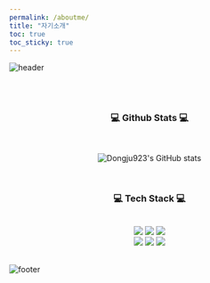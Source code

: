 ```yaml
---
permalink: /aboutme/
title: "자기소개"
toc: true
toc_sticky: true
---
```


![header](https://capsule-render.vercel.app/api?type=waving&&color=gradient&height=auto&section=header&fontSize=90)

<div align = "center">
  
<br/><br/>
  
<h3>💻 Github Stats 💻</h3>
<br/>
  
![Dongju923's GitHub stats](https://github-readme-stats.vercel.app/api?username=dongju923&theme=vue&show_icons=true)

<br/>
  
<h3>💻 Tech Stack 💻</h3>
  
<br/>


<img src="https://img.shields.io/badge/Django-092E20?style=flat-square&logo=Django&logoColor=white"/>
<img src="https://img.shields.io/badge/Git-F05032?style=flat-square&logo=Git&logoColor=white"/>
<img src="https://img.shields.io/badge/Python-3776AB?style=flat-square&logo=Python&logoColor=white"/>
<br/>
<img src="https://img.shields.io/badge/TensorFlow-FF6F00?style=flat-square&logo=TensorFlow&logoColor=white"/>
<img src="https://img.shields.io/badge/PyTorch-EE4C2C?style=flat-square&logo=PyTorch&logoColor=white"/>
<img src="https://img.shields.io/badge/Keras-D00000?style=flat-square&logo=Keras&logoColor=white"/>
  
</div>

<br/>

![footer](https://capsule-render.vercel.app/api?type=waving&&color=gradient&height=auto&section=footer&fontSize=90)
